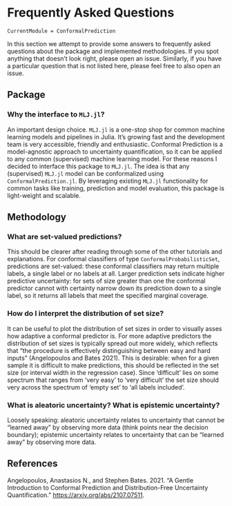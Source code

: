 
# Frequently Asked Questions

``` @meta
CurrentModule = ConformalPrediction
```

In this section we attempt to provide some answers to frequently asked questions about the package and implemented methodologies. If you spot anything that doesn’t look right, please open an issue. Similarly, if you have a particular question that is not listed here, please feel free to also open an issue.

## Package

### Why the interface to `MLJ.jl`?

An important design choice. `MLJ.jl` is a one-stop shop for common machine learning models and pipelines in Julia. It’s growing fast and the development team is very accessible, friendly and enthusiastic. Conformal Prediction is a model-agnostic approach to uncertainty quantification, so it can be applied to any common (supervised) machine learning model. For these reasons I decided to interface this package to `MLJ.jl`. The idea is that any (supervised) `MLJ.jl` model can be conformalized using `ConformalPrediction.jl`. By leveraging existing `MLJ.jl` functionality for common tasks like training, prediction and model evaluation, this package is light-weight and scalable.

## Methodology

### What are set-valued predictions?

This should be clearer after reading through some of the other tutorials and explanations. For conformal classifiers of type `ConformalProbabilisticSet`, predictions are set-valued: these conformal classifiers may return multiple labels, a single label or no labels at all. Larger prediction sets indicate higher predictive uncertainty: for sets of size greater than one the conformal predictor cannot with certainty narrow down its prediction down to a single label, so it returns all labels that meet the specified marginal coverage.

### How do I interpret the distribution of set size?

It can be useful to plot the distribution of set sizes in order to visually asses how adaptive a conformal predictor is. For more adaptive predictors the distribution of set sizes is typically spread out more widely, which reflects that “the procedure is effectively distinguishing between easy and hard inputs” (Angelopoulos and Bates 2021). This is desirable: when for a given sample it is difficult to make predictions, this should be reflected in the set size (or interval width in the regression case). Since ‘difficult’ lies on some spectrum that ranges from ‘very easy’ to ‘very difficult’ the set size should very across the spectrum of ‘empty set’ to ‘all labels included’.

### What is aleatoric uncertainty? What is epistemic uncertainty?

Loosely speaking: aleatoric uncertainty relates to uncertainty that cannot be “learned away” by observing more data (think points near the decision boundary); epistemic uncertainty relates to uncertainty that can be “learned away” by observing more data.

## References

Angelopoulos, Anastasios N., and Stephen Bates. 2021. “A Gentle Introduction to Conformal Prediction and Distribution-Free Uncertainty Quantification.” <https://arxiv.org/abs/2107.07511>.
